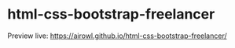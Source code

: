 # html-css-bootstrap-freelancer

Preview live: https://airowl.github.io/html-css-bootstrap-freelancer/

